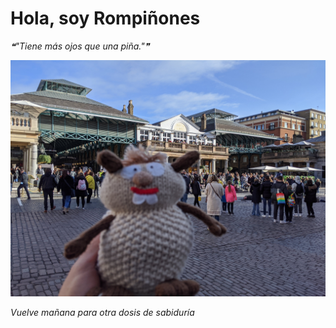# Hola, soy Rompiñones

<!--STARTS_HERE_QUOTE_README-->
<i>❝"Tiene más ojos que una piña."❞</i>
<!--ENDS_HERE_QUOTE_README-->

<!--START_SECTION:update_image-->
![alt text](https://raw.githubusercontent.com/focaalvarez/rompinones/main/.github/images/IMG_20220205_113355.jpg?raw=true)
<!--END_SECTION:update_image-->

*Vuelve mañana para otra dosis de sabiduría*
